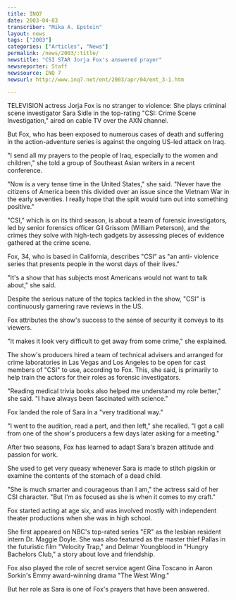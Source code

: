 ```yaml
---
title: INQ7
date: 2003-04-03
transcriber: "Mika A. Epstein"
layout: news
tags: ["2003"]
categories: ["Articles", "News"]
permalink: /news/2003/:title/
newstitle: "CSI STAR Jorja Fox's answered prayer"
newsreporter: Staff
newssource: INQ 7
newsurl: http://www.inq7.net/ent/2003/apr/04/ent_3-1.htm

---
```


TELEVISION actress Jorja Fox is no stranger to violence: She plays
criminal scene investigator Sara Sidle in the top-rating "CSI: Crime
Scene Investigation," aired on cable TV over the AXN channel.

But Fox, who has been exposed to numerous cases of death and
suffering in the action-adventure series is against the ongoing US-led
attack on Iraq.

"I send all my prayers to the people of Iraq, especially to the
women and children," she told a group of Southeast Asian writers in a
recent conference.

"Now is a very tense time in the United States," she said. "Never
have the citizens of America been this divided over an issue since the
Vietnam War in the early seventies. I really hope that the split would
turn out into something positive."

"CSI," which is on its third season, is about a team of forensic
investigators, led by senior forensics officer Gil Grissom (William
Peterson), and the crimes they solve with high-tech gadgets by
assessing pieces of evidence gathered at the crime scene.

Fox, 34, who is based in California, describes "CSI" as "an anti-
violence series that presents people in the worst days of their lives."

"It's a show that has subjects most Americans would not want to talk
about," she said.

Despite the serious nature of the topics tackled in the show, "CSI"
is continuously garnering rave reviews in the US.

Fox attributes the show's success to the sense of security it
conveys to its viewers.

"It makes it look very difficult to get away from some crime," she
explained.

The show's producers hired a team of technical advisers and arranged
for crime laboratories in Las Vegas and Los Angeles to be open for cast
members of "CSI" to use, according to Fox. This, she said, is primarily
to help train the actors for their roles as forensic investigators.

"Reading medical trivia books also helped me understand my role
better," she said. "I have always been fascinated with science."

Fox landed the role of Sara in a "very traditional way."

"I went to the audition, read a part, and then left," she
recalled. "I got a call from one of the show's producers a few days
later asking for a meeting."

After two seasons, Fox has learned to adapt Sara's brazen attitude
and passion for work.

She used to get very queasy whenever Sara is made to stitch pigskin
or examine the contents of the stomach of a dead child.

"She is much smarter and courageous than I am," the actress said of
her CSI character. "But I'm as focused as she is when it comes to my
craft."

Fox started acting at age six, and was involved mostly with
independent theater productions when she was in high school.

She first appeared on NBC's top-rated series "ER" as the lesbian
resident intern Dr. Maggie Doyle. She was also featured as the master
thief Pallas in the futuristic film "Velocity Trap," and Delmar
Youngblood in "Hungry Bachelors Club," a story about love and
friendship.

Fox also played the role of secret service agent Gina Toscano in
Aaron Sorkin's Emmy award-winning drama "The West Wing."

But her role as Sara is one of Fox's prayers that have been
answered.
